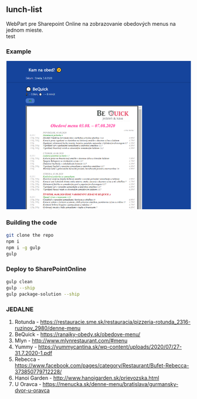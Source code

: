 ## lunch-list

WebPart pre Sharepoint Online na zobrazovanie obedových menus na jednom mieste.  
test

### Example

![Example_1](md_examples/webPartExample1.PNG)

### Building the code

```bash
git clone the repo
npm i
npm i -g gulp
gulp
```

### Deploy to SharePointOnline

```bash
gulp clean
gulp --ship
gulp package-solution --ship
```

### JEDALNE

1. Rotunda - https://restauracie.sme.sk/restauracia/pizzeria-rotunda_2316-ruzinov_2980/denne-menu
2. BeQuick - https://ranajky-obedy.sk/obedove-menu/
3. Mlyn - http://www.mlynrestaurant.com/#menu
4. Yummy - https://yummycantina.sk/wp-content/uploads/2020/07/27-31.7.2020-1.pdf
5. Rebecca - https://www.facebook.com/pages/category/Restaurant/Bufet-Rebecca-373850779712228/
6. Hanoi Garden - http://www.hanoigarden.sk/prievozska.html
7. U Oravca - https://menucka.sk/denne-menu/bratislava/gurmansky-dvor-u-oravca

